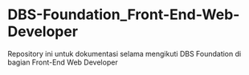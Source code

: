 # DBS-Foundation_Front-End-Web-Developer
Repository ini untuk dokumentasi selama mengikuti DBS Foundation di bagian Front-End Web Developer
